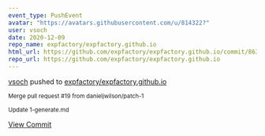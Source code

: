 ```yaml
---
event_type: PushEvent
avatar: "https://avatars.githubusercontent.com/u/814322?"
user: vsoch
date: 2020-12-09
repo_name: expfactory/expfactory.github.io
html_url: https://github.com/expfactory/expfactory.github.io/commit/86327f89c50e9a6408b256bd32a5f3b5c7c91baa
repo_url: https://github.com/expfactory/expfactory.github.io
---
```


<a href='https://github.com/vsoch' target='_blank'>vsoch</a> pushed to <a href='https://github.com/expfactory/expfactory.github.io' target='_blank'>expfactory/expfactory.github.io</a>

<small>Merge pull request #19 from danieljwilson/patch-1

Update 1-generate.md</small>

<a href='https://github.com/expfactory/expfactory.github.io/commit/86327f89c50e9a6408b256bd32a5f3b5c7c91baa' target='_blank'>View Commit</a>